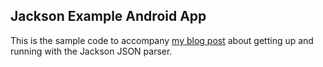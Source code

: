 ## Jackson Example Android App
This is the sample code to accompany [my blog post](http://www.kiodev.com/jackson-json-parser/) about getting up and running with the Jackson JSON parser.